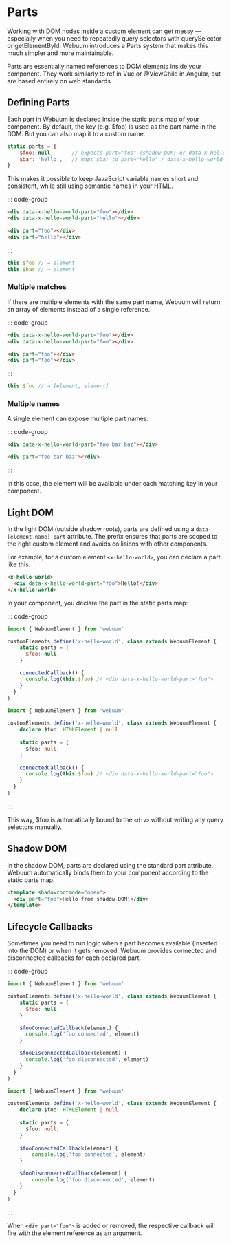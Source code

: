 # Parts

Working with DOM nodes inside a custom element can get messy — especially when you need to repeatedly query selectors with querySelector or getElementById. Webuum introduces a Parts system that makes this much simpler and more maintainable.

Parts are essentially named references to DOM elements inside your component. They work similarly to ref in Vue or @ViewChild in Angular, but are based entirely on web standards.

## Defining Parts

Each part in Webuum is declared inside the static parts map of your component.
By default, the key (e.g. $foo) is used as the part name in the DOM. But you can also map it to a custom name.

```js
static parts = {
    $foo: null,      // expects part="foo" (shadow DOM) or data-x-hello-world-part="foo" (light DOM)
    $bar: 'hello',   // maps $bar to part="hello" / data-x-hello-world-part="hello"
}
```

This makes it possible to keep JavaScript variable names short and consistent, while still using semantic names in your HTML.

::: code-group
```html [Light DOM]
<div data-x-hello-world-part="foo"></div>
<div data-x-hello-world-part="hello"></div>
```
```html [Shadow DOM]
<div part="foo"></div>
<div part="hello"></div>
```
:::
```js
this.$foo // → element
this.$bar // → element
```

### Multiple matches
If there are multiple elements with the same part name, Webuum will return an array of elements instead of a single reference.

::: code-group
```html [Light DOM]
<div data-x-hello-world-part="foo"></div>
<div data-x-hello-world-part="foo"></div>
```
```html [Shadow DOM]
<div part="foo"></div>
<div part="foo"></div>
```
:::
```js
this.$foo // → [element, element]
```

### Multiple names
A single element can expose multiple part names:

::: code-group
```html [Light DOM]
<div data-x-hello-world-part="foo bar baz"></div>
```
```html [Shadow DOM]
<div part="foo bar baz"></div>
```
:::

In this case, the element will be available under each matching key in your component.

## Light DOM

In the light DOM (outside shadow roots), parts are defined using a `data-[element-name]-part` attribute.
The prefix ensures that parts are scoped to the right custom element and avoids collisions with other components.

For example, for a custom element `<x-hello-world>`, you can declare a part like this:

```html
<x-hello-world>
  <div data-x-hello-world-part="foo">Hello!</div>
</x-hello-world>
```

In your component, you declare the part in the static parts map:

::: code-group
```js
import { WebuumElement } from 'webuum'

customElements.define('x-hello-world', class extends WebuumElement {
    static parts = {
      $foo: null,
    }

    connectedCallback() {
      console.log(this.$foo) // <div data-x-hello-world-part="foo">
    }
  }
)
```
```ts
import { WebuumElement } from 'webuum'

customElements.define('x-hello-world', class extends WebuumElement {
    declare $foo: HTMLElement | null
    
    static parts = {
      $foo: null,
    }

    connectedCallback() {
      console.log(this.$foo) // <div data-x-hello-world-part="foo">
    }
  }
)
```
:::

This way, $foo is automatically bound to the `<div>` without writing any query selectors manually.

## Shadow DOM
In the shadow DOM, parts are declared using the standard part attribute.
Webuum automatically binds them to your component according to the static parts map.

```html
<template shadowrootmode="open">
  <div part="foo">Hello from shadow DOM!</div>
</template>
```

## Lifecycle Callbacks
Sometimes you need to run logic when a part becomes available (inserted into the DOM) or when it gets removed.
Webuum provides connected and disconnected callbacks for each declared part.

::: code-group
```js
import { WebuumElement } from 'webuum'

customElements.define('x-hello-world', class extends WebuumElement {
    static parts = {
      $foo: null,
    }

    $fooConnectedCallback(element) {
      console.log('foo connected', element)
    }

    $fooDisconnectedCallback(element) {
      console.log('foo disconnected', element)
    }
  }
)
```
```ts
import { WebuumElement } from 'webuum'

customElements.define('x-hello-world', class extends WebuumElement {
    declare $foo: HTMLElement | null
    
    static parts = {
      $foo: null,
    }
    
    $fooConnectedCallback(element) {
        console.log('foo connected', element)
    }

    $fooDisconnectedCallback(element) {
        console.log('foo disconnected', element)
    }
  }
)
```
:::

When `<div part="foo">` is added or removed, the respective callback will fire with the element reference as an argument.
